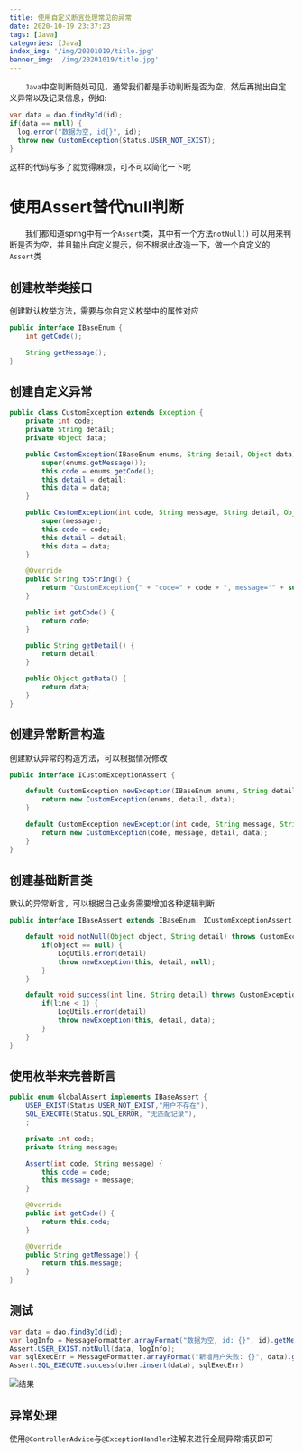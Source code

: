 ```yaml
---
title: 使用自定义断言处理常见的异常
date: 2020-10-19 23:37:23
tags: [Java]
categories: [Java]
index_img: '/img/20201019/title.jpg'
banner_img: '/img/20201019/title.jpg'
---
```


　　`Java`中空判断随处可见，通常我们都是手动判断是否为空，然后再抛出自定义异常以及记录信息，例如:
```java
var data = dao.findById(id);
if(data == null) {
  log.error("数据为空, id{}", id);
  throw new CustomException(Status.USER_NOT_EXIST);
}
```
这样的代码写多了就觉得麻烦，可不可以简化一下呢

# 使用Assert替代null判断
　　我们都知道sprng中有一个`Assert`类，其中有一个方法`notNull()` 可以用来判断是否为空，并且输出自定义提示，何不根据此改造一下，做一个自定义的`Assert`类

## 创建枚举类接口
创建默认枚举方法，需要与你自定义枚举中的属性对应
```java
public interface IBaseEnum {
    int getCode();

    String getMessage();
}
```

<!-- more -->

## 创建自定义异常
```java
public class CustomException extends Exception {
    private int code;
    private String detail;
    private Object data;

    public CustomException(IBaseEnum enums, String detail, Object data) {
        super(enums.getMessage());
        this.code = enums.getCode();
        this.detail = detail;
        this.data = data;
    }

    public CustomException(int code, String message, String detail, Object data) {
        super(message);
        this.code = code;
        this.detail = detail;
        this.data = data;
    }

    @Override
    public String toString() {
        return "CustomException{" + "code=" + code + ", message='" + super.getMessage() + '\'' + ", detail='" + detail + '\'' + ", data=" + data + "} ";
    }

    public int getCode() {
        return code;
    }

    public String getDetail() {
        return detail;
    }

    public Object getData() {
        return data;
    }
}
```

## 创建异常断言构造
创建默认异常的构造方法，可以根据情况修改
```java
public interface ICustomExceptionAssert {

    default CustomException newException(IBaseEnum enums, String detail, Object data) {
        return new CustomException(enums, detail, data);
    }

    default CustomException newException(int code, String message, String detail, Object data) {
        return new CustomException(code, message, detail, data);
    }
}
```

## 创建基础断言类
默认的异常断言，可以根据自己业务需要增加各种逻辑判断
```java
public interface IBaseAssert extends IBaseEnum, ICustomExceptionAssert {

    default void notNull(Object object, String detail) throws CustomException {
        if(object == null) {
            LogUtils.error(detail)
            throw newException(this, detail, null);
        }
    }

    default void success(int line, String detail) throws CustomException {
        if(line < 1) {
            LogUtils.error(detail)
            throw newException(this, detail, data);
        }
    }
}
```

## 使用枚举来完善断言
```java
public enum GlobalAssert implements IBaseAssert {
    USER_EXIST(Status.USER_NOT_EXIST,"用户不存在"),
    SQL_EXECUTE(Status.SQL_ERROR, "无匹配记录"),
    ;

    private int code;
    private String message;

    Assert(int code, String message) {
        this.code = code;
        this.message = message;
    }

    @Override
    public int getCode() {
        return this.code;
    }

    @Override
    public String getMessage() {
        return this.message;
    }
}
```

## 测试
```java
var data = dao.findById(id);
var logInfo = MessageFormatter.arrayFormat("数据为空, id: {}", id).getMessage();
Assert.USER_EXIST.notNull(data, logInfo);
var sqlExecErr = MessageFormatter.arrayFormat("新增用户失败: {}", data).getMessage();
Assert.SQL_EXECUTE.success(other.insert(data), sqlExecErr)
```

![结果](https://erina.gitee.io/blog/img/20201019/01.jpg)

## 异常处理

使用`@ControllerAdvice`与`@ExceptionHandler`注解来进行全局异常捕获即可
